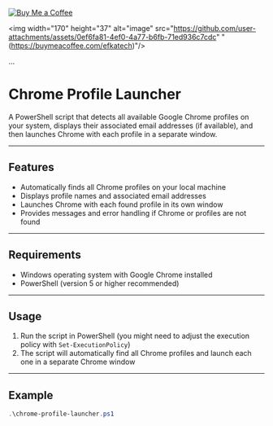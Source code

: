 

[![Buy Me a Coffee](https://cdn.buymeacoffee.com/buttons/v2/default-yellow.png)](https://buymeacoffee.com/efkatech)

<img width="170" height="37" alt="image" src="https://github.com/user-attachments/assets/0ef6fa81-4ef0-4a77-b6fb-71ed936c7cdc" "(https://buymeacoffee.com/efkatech)"/>


...


# Chrome Profile Launcher

A PowerShell script that detects all available Google Chrome profiles on your system, displays their associated email addresses (if available), and then launches Chrome with each profile in a separate window.

---

## Features

- Automatically finds all Chrome profiles on your local machine  
- Displays profile names and associated email addresses  
- Launches Chrome with each found profile in its own window  
- Provides messages and error handling if Chrome or profiles are not found

---

## Requirements

- Windows operating system with Google Chrome installed  
- PowerShell (version 5 or higher recommended)

---

## Usage

1. Run the script in PowerShell (you might need to adjust the execution policy with `Set-ExecutionPolicy`)  
2. The script will automatically find all Chrome profiles and launch each one in a separate Chrome window  

---

## Example

```powershell
.\chrome-profile-launcher.ps1

